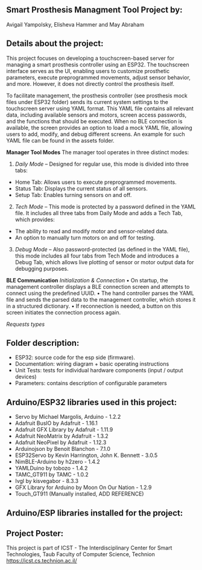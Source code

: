 ## Smart Prosthesis Managment Tool Project by:
Avigail Yampolsky, Elisheva Hammer and May Abraham
  
## Details about the project:
This project focuses on developing a touchscreen-based server for managing a smart prosthesis controller using an ESP32. The touchscreen interface serves as the UI, enabling users to customize prosthetic parameters, execute preprogrammed movements, adjust sensor behavior, and more. However, it does not directly control the prosthesis itself.

To facilitate management, the prosthesis controller (see prosthesis mock files under ESP32 folder) sends its current system settings to the touchscreen server using YAML format. This YAML file contains all relevant data, including available sensors and motors, screen access passwords, and the functions that should be executed. When no BLE connection is available, the screen provides an option to load a mock YAML file, allowing users to add, modify, and debug different screens. An example for such YAML file can be found in the assets folder.

**Manager Tool Modes**
The manager tool operates in three distinct modes:

1. _Daily Mode_ – Designed for regular use, this mode is divided into three tabs:
- Home Tab: Allows users to execute preprogrammed movements.
- Status Tab: Displays the current status of all sensors.
- Setup Tab: Enables turning sensors on and off.

2. _Tech Mode_ – This mode is protected by a password defined in the YAML file. It includes all three tabs from Daily Mode and adds a Tech Tab, which provides:
- The ability to read and modify motor and sensor-related data.
- An option to manually turn motors on and off for testing.

3. _Debug Mode_ – Also password-protected (as defined in the YAML file), this mode includes all four tabs from Tech Mode and introduces a Debug Tab, which allows live plotting of sensor or motor output data for debugging purposes.

**BLE Communication**
 _Initialization & Connection_
•	On startup, the management controller displays a BLE connection screen and attempts to connect using the predefined UUID.
•	The hand controller parses the YAML file and sends the parsed data to the management controller, which stores it in a structured dictionary.
•	If reconnection is needed, a button on this screen initiates the connection process again.

_Requests types_


## Folder description:
* ESP32: source code for the esp side (firmware).
* Documentation: wiring diagram + basic operating instructions
* Unit Tests: tests for individual hardware components (input / output devices)
* Parameters: contains description of configurable parameters 

## Arduino/ESP32 libraries used in this project:
* Servo by Michael Margolis, Arduino - 1.2.2
* Adafruit BusIO by Adafruit - 1.16.1
* Adafruit GFX Library by Adafruit - 1.11.9
* Adafruit NeoMatrix by Adafruit - 1.3.2
* Adafruit NeoPixel by Adafruit - 1.12.3
* Arduinojson by Benoit Blanchon - 7.1.0
* ESP32Servo by Kevin Harrington, John K. Bennett - 3.0.5
* NimBLE-Arduino by h2zero - 1.4.2
* YAMLDuino by tobozo - 1.4.2
* TAMC_GT911 by TAMC - 1.0.2
* Ivgl by kisvegabor - 8.3.3
* GFX Library for Arduino by Moon On Our Nation - 1.2.9
* Touch_GT911 (Manually installed, ADD REFERENCE)


## Arduino/ESP libraries installed for the project:




## Project Poster:
 
This project is part of ICST - The Interdisciplinary Center for Smart Technologies, Taub Faculty of Computer Science, Technion
https://icst.cs.technion.ac.il/
